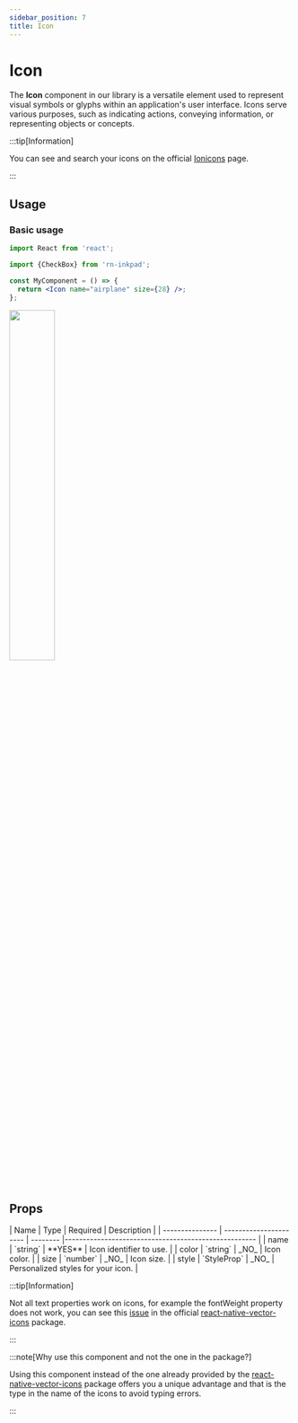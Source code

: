 ```yaml
---
sidebar_position: 7
title: Icon
---
```


# Icon

The **Icon** component in our library is a versatile element used to represent visual symbols or glyphs within an application's user interface. Icons serve various purposes, such as indicating actions, conveying information, or representing objects or concepts.

:::tip[Information]

You can see and search your icons on the official [Ionicons](https://ionic.io/ionicons) page.

:::

## Usage

### Basic usage

```jsx
import React from 'react';

import {CheckBox} from 'rn-inkpad';

const MyComponent = () => {
  return <Icon name="airplane" size={28} />;
};
```

<img width="40%"  src="https://res.cloudinary.com/fercloudinary/image/upload/v1716306849/packages/icon/icon-simple_drhciv.png" />

## Props

<div class="table-responsive">
| Name | Type | Required | Description |
| --------------- | ---------------------- | -------- |----------------------------------------------------- |
| name | `string` | **YES** | Icon identifier to use. |
| color | `string` | _NO_ | Icon color. |
| size | `number` | _NO_ | Icon size. |
| style | `StyleProp<TextStyle>` | _NO_ | Personalized styles for your icon. |
</div>

:::tip[Information]

Not all text properties work on icons, for example the fontWeight property does not work, you can see this [issue](https://github.com/oblador/react-native-vector-icons/issues/1188) in the official [react-native-vector-icons](https://github.com/oblador/react-native-vector-icons/) package.

:::

:::note[Why use this component and not the one in the package?]

Using this component instead of the one already provided by the [react-native-vector-icons](https://github.com/oblador/react-native-vector-icons/) package offers you a unique advantage and that is the type in the name of the icons to avoid typing errors.

:::
